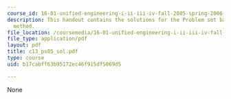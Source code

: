 ```yaml
---
course_id: 16-01-unified-engineering-i-ii-iii-iv-fall-2005-spring-2006
description: This handout contains the solutions for the Problem set based on iteration
  method.
file_location: /coursemedia/16-01-unified-engineering-i-ii-iii-iv-fall-2005-spring-2006/b17cabff63b95172ec46f915df5069d5_c13_ps05_sol.pdf
file_type: application/pdf
layout: pdf
title: c13_ps05_sol.pdf
type: course
uid: b17cabff63b95172ec46f915df5069d5

---
```

None